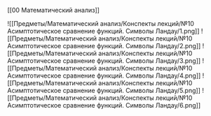 [[00 Математический анализ]]

![[Предметы/Математический анализ/Конспекты лекций/№10 Асимптотическое сравнение функций. Символы Ландау/1.png]]
![[Предметы/Математический анализ/Конспекты лекций/№10 Асимптотическое сравнение функций. Символы Ландау/2.png]]
![[Предметы/Математический анализ/Конспекты лекций/№10 Асимптотическое сравнение функций. Символы Ландау/3.png]]
![[Предметы/Математический анализ/Конспекты лекций/№10 Асимптотическое сравнение функций. Символы Ландау/4.png]]
![[Предметы/Математический анализ/Конспекты лекций/№10 Асимптотическое сравнение функций. Символы Ландау/5.png]]
![[Предметы/Математический анализ/Конспекты лекций/№10 Асимптотическое сравнение функций. Символы Ландау/6.png]]